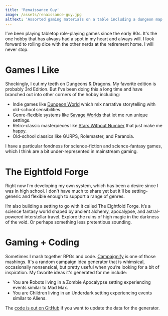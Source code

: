 ```yaml
---
title: 'Renaissance Guy'
image: /assets/renaissance-guy.jpg
altText: 'Assorted gaming materials on a table including a dungeon map, dice, and a vintage gaming book'
---
```


I’ve been playing tabletop role-playing games since the early 80s. It's the one hobby that has always had a spot in my heart and always will. I look forward to rolling dice with the other nerds at the retirement home. I will never stop.

# Games I Like

Shockingly, I cut my teeth on Dungeons & Dragons. My favorite edition is probably 3rd Edition. But I’ve been doing this a long time and have branched out into other corners of the hobby including:

- Indie games like [Dungeon World](https://dungeon.world/) which mix narrative storytelling with old-school sensibilities.
- Genre-flexible systems like [Savage Worlds](https://peginc.com/product-category/savage-worlds/) that let me run unique settings.
- Retro-classic masterpieces like [Stars Without Number](https://www.drivethrurpg.com/product/86467/Stars-Without-Number-Revised-Edition) that just make me happy.
- Old-school classics like GURPS, Rolemaster, and Paranoia.

I have a particular fondness for science-fiction and science-fantasy games, which I think are a bit under-represented in mainstream gaming.

# The Eightfold Forge

Right now I’m developing my own system, which has been a desire since I was in high school. I don't have much to share yet but it'll be setting-generic and flexible enough to support a range of genres.

I’m also building a setting to go with it called The Eightfold Forge. It’s a science fantasy world shaped by ancient alchemy, apocalypse, and astral-powered interstellar travel. Explore the ruins of high magic in the darkness of the void. Or perhaps something less pretentious sounding.

# Gaming + Coding

Sometimes I mash together RPGs and code. [Campaignify](http://guyroyse.com/campaignify/) is one of those mashings. It's a random campaign idea generator that is whimsical, occasionally nonsensical, but pretty useful when you’re looking for a bit of inspiration. My favorite ideas it's generated for me include:

- You are Robots living in a Zombie Apocalypse setting experiencing events similar to Mad Max.
- You are Children living in an Underdark setting experiencing events similar to Aliens.

The [code is out on GitHub](https://github.com/guyroyse/campaignify) if you want to update the data for the generator.
